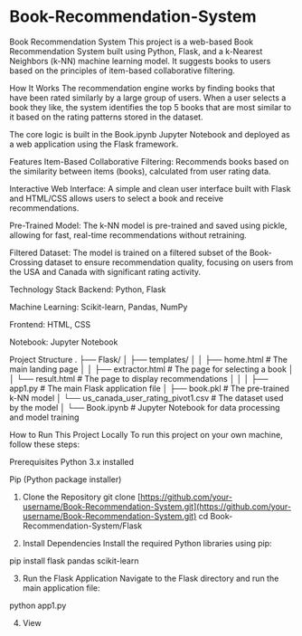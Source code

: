 # Book-Recommendation-System
Book Recommendation System
This project is a web-based Book Recommendation System built using Python, Flask, and a k-Nearest Neighbors (k-NN) machine learning model. It suggests books to users based on the principles of item-based collaborative filtering.

<!-- Optional: Add a screenshot of your app -->

How It Works
The recommendation engine works by finding books that have been rated similarly by a large group of users. When a user selects a book they like, the system identifies the top 5 books that are most similar to it based on the rating patterns stored in the dataset.

The core logic is built in the Book.ipynb Jupyter Notebook and deployed as a web application using the Flask framework.

Features
Item-Based Collaborative Filtering: Recommends books based on the similarity between items (books), calculated from user rating data.

Interactive Web Interface: A simple and clean user interface built with Flask and HTML/CSS allows users to select a book and receive recommendations.

Pre-Trained Model: The k-NN model is pre-trained and saved using pickle, allowing for fast, real-time recommendations without retraining.

Filtered Dataset: The model is trained on a filtered subset of the Book-Crossing dataset to ensure recommendation quality, focusing on users from the USA and Canada with significant rating activity.

Technology Stack
Backend: Python, Flask

Machine Learning: Scikit-learn, Pandas, NumPy

Frontend: HTML, CSS

Notebook: Jupyter Notebook

Project Structure
.
├── Flask/
│   ├── templates/
│   │   ├── home.html         # The main landing page
│   │   ├── extractor.html    # The page for selecting a book
│   │   └── result.html       # The page to display recommendations
│   │
│   ├── app1.py               # The main Flask application file
│   ├── book.pkl              # The pre-trained k-NN model
│   └── us_canada_user_rating_pivot1.csv # The dataset used by the model
│
└── Book.ipynb                # Jupyter Notebook for data processing and model training

How to Run This Project Locally
To run this project on your own machine, follow these steps:

Prerequisites
Python 3.x installed

Pip (Python package installer)

1. Clone the Repository
git clone [https://github.com/your-username/Book-Recommendation-System.git](https://github.com/your-username/Book-Recommendation-System.git)
cd Book-Recommendation-System/Flask

2. Install Dependencies
Install the required Python libraries using pip:

pip install flask pandas scikit-learn

3. Run the Flask Application
Navigate to the Flask directory and run the main application file:

python app1.py

4. View